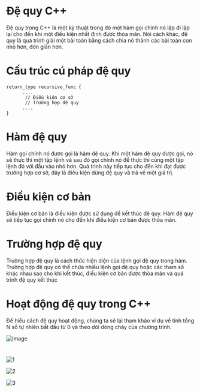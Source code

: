 # Đệ quy C++

Đệ quy trong C++ là một kỹ thuật trong đó một hàm gọi chính nó lặp đi lặp lại cho đến khi một điều kiện nhất định được thỏa mãn.
Nói cách khác, đệ quy là quá trình giải một bài toán bằng cách chia nó thành các bài toán con nhỏ hơn, đơn giản hơn.

# Cấu trúc cú pháp đệ quy
```
return_type recursive_func {
      ....
       // Điều kiện cơ sở
       // Trường hợp đệ quy
      ....
}
```
# Hàm đệ quy
Hàm gọi chính nó được gọi là hàm đệ quy. Khi một hàm đệ quy được gọi, nó sẽ thực thi một tập lệnh và sau đó gọi chính nó để thực thi cùng một tập lệnh đó với đầu vào nhỏ hơn. Quá trình này tiếp tục cho đến khi đạt được trường hợp cơ sở, đây là điều kiện dừng đệ quy và trả về một giá trị.

# Điều kiện cơ bản
Điều kiện cơ bản là điều kiện được sử dụng để kết thúc đệ quy. Hàm đệ quy sẽ tiếp tục gọi chính nó cho đến khi điều kiện cơ bản được thỏa mãn.

# Trường hợp đệ quy
Trường hợp đệ quy là cách thức hiện diện của lệnh gọi đệ quy trong hàm. Trường hợp đệ quy có thể chứa nhiều lệnh gọi đệ quy hoặc các tham số khác nhau sao cho khi kết thúc, điều kiện cơ bản được thỏa mãn và quá trình đệ quy kết thúc

# Hoạt động đệ quy trong C++
Để hiểu cách đệ quy hoạt động, chúng ta sẽ lại tham khảo ví dụ về tính tổng N số tự nhiên bắt đầu từ 0 và theo dõi dòng chảy của chương trình.

![image](https://github.com/VanHoang110802/ABCXYZ/assets/108053955/ad629398-122f-4ea5-8fa3-570d0b5a4091)

#
![1](https://github.com/VanHoang110802/ABCXYZ/assets/108053955/02a8e802-1678-447b-9838-b408102df394)

![2](https://github.com/VanHoang110802/ABCXYZ/assets/108053955/7eae52b6-89c3-4305-a1e8-c62eb1c7d0fe)

![3](https://github.com/VanHoang110802/ABCXYZ/assets/108053955/1fe02f86-bb24-4087-a3bb-8d27150ea277)
